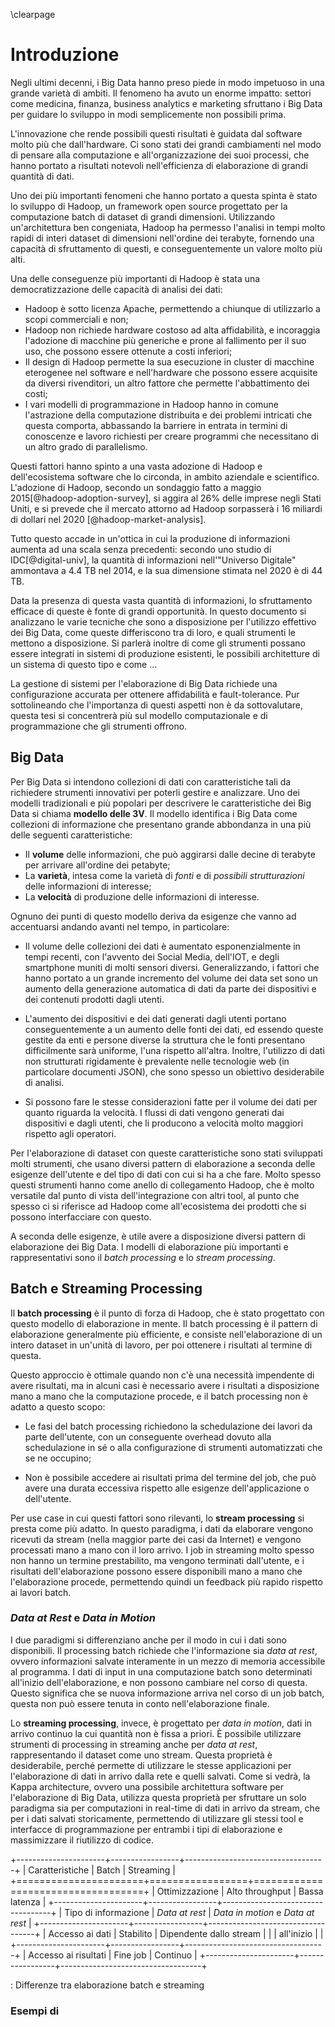 \clearpage

# Introduzione

Negli ultimi decenni, i Big Data hanno preso piede in modo impetuoso in una
grande varietà di ambiti. Il fenomeno ha avuto un enorme impatto: settori come
medicina, finanza, business analytics e marketing sfruttano i Big Data per
guidare lo sviluppo in modi semplicemente non possibili prima.

L'innovazione che rende possibili questi risultati è guidata dal software
molto più che dall'hardware. Ci sono stati dei grandi cambiamenti nel
modo di pensare alla computazione e all'organizzazione dei suoi processi, che
hanno portato a risultati notevoli nell'efficienza di elaborazione di grandi
quantità di dati.

Uno dei più importanti fenomeni che hanno portato a questa spinta è stato lo
sviluppo di Hadoop, un framework open source progettato per la computazione
batch di dataset di grandi dimensioni. Utilizzando un'architettura ben
congeniata, Hadoop ha permesso l'analisi in tempi molto rapidi di interi
dataset di dimensioni nell'ordine dei terabyte, fornendo una capacità di
sfruttamento di questi, e conseguentemente un valore molto più alti.

Una delle conseguenze più importanti di Hadoop è stata una democratizzazione
delle capacità di analisi dei dati:

* Hadoop è sotto licenza Apache, permettendo a chiunque di utilizzarlo a scopi
  commerciali e non;
* Hadoop non richiede hardware costoso ad alta affidabilità, e incoraggia
  l'adozione di macchine più generiche e prone al fallimento per il suo uso,
  che possono essere ottenute a costi inferiori;
* Il design di Hadoop permette la sua esecuzione in cluster di macchine
  eterogenee nel software e nell'hardware che possono essere acquisite da
  diversi rivenditori, un altro fattore che permette l'abbattimento dei costi;
* I vari modelli di programmazione in Hadoop hanno in comune l'astrazione della
  computazione distribuita e dei problemi intricati che questa comporta,
  abbassando la barriere in entrata in termini di conoscenze e lavoro richiesti
  per creare programmi che necessitano di un altro grado di parallelismo.

Questi fattori hanno spinto a una vasta adozione di Hadoop e dell'ecosistema
software che lo circonda, in ambito aziendale e scientifico. 
L'adozione di Hadoop, secondo un sondaggio fatto a maggio
2015[@hadoop-adoption-survey], si aggira al 26% delle imprese negli Stati
Uniti, e si prevede che il mercato attorno ad Hadoop sorpasserà i 16 miliardi
di dollari nel 2020 [@hadoop-market-analysis].

Tutto questo accade in un'ottica in cui la produzione di informazioni aumenta
ad una scala senza precedenti: secondo uno studio di IDC[@digital-univ], la
quantità di informazioni nell'"Universo Digitale" ammontava a 4.4 TB nel 2014,
e la sua dimensione stimata nel 2020 è di 44 TB.

Data la presenza di questa vasta quantità di informazioni, lo sfruttamento
efficace di queste è fonte di grandi opportunità. In questo documento si
analizzano le varie tecniche che sono a disposizione per l'utilizzo effettivo
dei Big Data, come queste differiscono tra di loro, e quali strumenti le
mettono a disposizione. Si parlerà inoltre di come gli strumenti possano essere
integrati in sistemi di produzione esistenti, le possibili architetture di un
sistema di questo tipo e come ...

La gestione di sistemi per l'elaborazione di Big Data richiede una
configurazione accurata per ottenere affidabilità e fault-tolerance. Pur
sottolineando che l'importanza di questi aspetti non è da sottovalutare, questa
tesi si concentrerà più sul modello computazionale e di programmazione che gli
strumenti offrono.

## Big Data

Per Big Data si intendono collezioni di dati con caratteristiche tali da
richiedere strumenti innovativi per poterli gestire e analizzare.
Uno dei modelli tradizionali e più popolari per descrivere le
caratteristiche dei Big Data si chiama **modello delle 3V**. Il modello
identifica i Big Data come collezioni di informazione che presentano
grande abbondanza in una più delle seguenti caratteristiche:

* Il **volume** delle informazioni, che può aggirarsi dalle decine di terabyte
  per arrivare all'ordine dei petabyte;
* La **varietà**, intesa come la varietà di *fonti* e di *possibili
  strutturazioni* delle informazioni di interesse;
* La **velocità** di produzione delle informazioni di interesse.

Ognuno dei punti di questo modello deriva da esigenze che vanno ad accentuarsi
andando avanti nel tempo, in particolare:

* Il volume delle collezioni dei dati è aumentato esponenzialmente in tempi
  recenti, con l'avvento dei Social Media, dell'IOT, e degli smartphone
  muniti di molti sensori diversi. Generalizzando, i fattori che hanno portato
  a un grande incremento del volume dei data set sono un aumento della
  generazione automatica di dati da parte dei dispositivi e dei contenuti
  prodotti dagli utenti.

* L'aumento dei dispositivi e dei dati generati dagli utenti portano
  conseguentemente a un aumento delle fonti dei dati, ed essendo queste gestite
  da enti e persone diverse la struttura che le fonti presentano difficilmente
  sarà uniforme, l'una rispetto all'altra. Inoltre, l'utilizzo di dati non
  strutturati rigidamente è prevalente nelle tecnologie web (in particolare
  documenti JSON), che sono spesso un obiettivo desiderabile di analisi.

* Si possono fare le stesse considerazioni fatte per il volume dei dati per
  quanto riguarda la velocità. I flussi di dati vengono generati dai
  dispositivi e dagli utenti, che li producono a velocità molto maggiori
  rispetto agli operatori.

Per l'elaborazione di dataset con queste caratteristiche sono stati sviluppati
molti strumenti, che usano diversi pattern di elaborazione a seconda delle
esigenze dell'utente e del tipo di dati con cui si ha a che fare. Molto spesso
questi strumenti hanno come anello di collegamento Hadoop, che è molto
versatile dal punto di vista dell'integrazione con altri tool, al punto che
spesso ci si riferisce ad Hadoop come all'ecosistema dei prodotti che si
possono interfacciare con questo.

A seconda delle esigenze, è utile avere a disposizione diversi pattern di
elaborazione dei Big Data. I modelli di elaborazione più importanti e
rappresentativi sono il *batch processing* e lo *stream processing*.



## Batch e Streaming Processing

Il **batch processing** è il punto di forza di Hadoop, che è stato progettato
con questo modello di elaborazione in mente. Il batch processing è il pattern
di elaborazione generalmente più efficiente, e consiste nell'elaborazione di un
intero dataset in un'unità di lavoro, per poi ottenere i risultati al termine
di questa. 

Questo approccio è ottimale quando non c'è una necessità impendente di avere
risultati, ma in alcuni casi è necessario avere i risultati a disposizione mano
a mano che la computazione procede, e il batch processing non è adatto a questo
scopo:

* Le fasi del batch processing richiedono la schedulazione dei lavori da parte
  dell'utente, con un conseguente overhead dovuto alla schedulazione in sé o
  alla configurazione di strumenti automatizzati che se ne occupino;

* Non è possibile accedere ai risultati prima del termine del job, che può
  avere una durata eccessiva rispetto alle esigenze dell'applicazione o
  dell'utente.

Per use case in cui questi fattori sono rilevanti, lo **stream processing** si
presta come più adatto. In questo paradigma, i dati da elaborare vengono
ricevuti da stream (nella maggior parte dei casi da Internet) e vengono
processati mano a mano con il loro arrivo. I job in streaming molto spesso non
hanno un termine prestabilito, ma vengono terminati dall'utente, e i risultati
dell'elaborazione possono essere disponibili mano a mano che l'elaborazione
procede, permettendo quindi un feedback più rapido rispetto ai lavori batch.

### *Data at Rest* e *Data in Motion*

I due paradigmi si differenziano anche per il modo in cui i dati sono
disponibili. Il processing batch richiede che l'informazione sia *data at
rest*, ovvero informazioni salvate interamente in un mezzo di memoria
accessibile al programma. I dati di input in una computazione batch sono
determinati all'inizio dell'elaborazione, e non possono cambiare nel corso di
questa. Questo significa che se nuova informazione arriva nel corso di un job
batch, questa non può essere tenuta in conto nell'elaborazione finale.

Lo **streaming processing**, invece, è progettato per *data in motion*, dati in
arrivo continuo la cui quantità non è fissa a priori. È possibile utilizzare
strumenti di processing in streaming anche per *data at rest*, rappresentando
il dataset come uno stream. Questa proprietà è desiderabile, perché permette di
utilizzare le stesse applicazioni per l'elaborazione di dati in arrivo dalla
rete e quelli salvati. Come si vedrà, la Kappa architecture, ovvero una
possibile architettura software per l'elaborazione di Big Data, utilizza questa
proprietà per sfruttare un solo paradigma sia per computazioni in real-time di
dati in arrivo da stream, che per i dati salvati storicamente, permettendo di
utilizzare gli stessi tool e interfacce di programmazione per entrambi i tipi
di elaborazione e massimizzare il riutilizzo di codice.

+----------------------+-----------------+-----------------------------------+
| Caratteristiche      | Batch           | Streaming                         |
+======================+=================+===================================+
| Ottimizzazione       | Alto throughput | Bassa latenza                     |
+----------------------+-----------------+-----------------------------------+
| Tipo di informazione | *Data at rest*  | *Data in motion* e *Data at rest* |
+----------------------+-----------------+-----------------------------------+
| Accesso ai dati      | Stabilito       | Dipendente dallo stream           |
|                      | all'inizio      |                                   |
+----------------------+-----------------+-----------------------------------+
| Accesso ai risultati | Fine job        | Continuo                          |
+----------------------+-----------------+-----------------------------------+

: Differenze tra elaborazione batch e streaming

### Esempi di 

